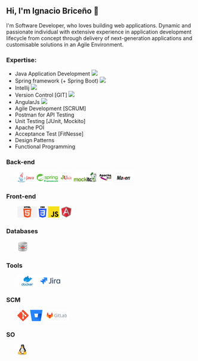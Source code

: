 ## Hi, I'm Ignacio Briceño 👋
I'm Software Developer, who loves building web applications. Dynamic and passionate individual with extensive experience in application development lifecycle from concept through delivery of next-generation applications and customisable solutions in an Agile Environment.

### Expertise:
- Java Application Development <img src="https://img.icons8.com/color/20/000000/java-coffee-cup-logo.png"/>
- Spring framework (+ Spring Boot) <img src="https://img.icons8.com/color/20/000000/spring-logo.png"/>
- Intellij <img src="https://img.icons8.com/color/20/000000/intellij-idea.png"/>
- Version Control [GIT] <img src="https://img.icons8.com/color/20/000000/git.png"/>
- AngularJs <img src="https://img.icons8.com/color/20/000000/angularjs.png"/>
- Agile Development [SCRUM]
- Postman for API Testing
- Unit Testing [JUnit, Mockito]
- Apache POI
- Acceptance Test [FitNesse]
- Design Patterns
- Functional Programming

### Back-end
<p style="margin-left: 30px;">
    <code><img height="30" src="https://github.com/estebanbri/estebanbri/blob/master/assets/java.jpeg"></code>
    <code><img height="30" src="https://github.com/estebanbri/estebanbri/blob/master/assets/spring.png"></code>
    <code><img height="30" src="https://github.com/estebanbri/estebanbri/blob/master/assets/junit.png"></code>
    <code><img height="30" src="https://github.com/estebanbri/estebanbri/blob/master/assets/mockito.jpg"></code>
    <code><img height="30" src="https://github.com/estebanbri/estebanbri/blob/master/assets/apache-poi.jpg"></code>
    <code><img height="30" src="https://github.com/estebanbri/estebanbri/blob/master/assets/maven.jpg"></code>

### Front-end

<p style="margin-left: 30px;">
    <code><img height="30" src="https://github.com/estebanbri/estebanbri/blob/master/assets/html.png"></code>
    <code><img height="30" src="https://github.com/estebanbri/estebanbri/blob/master/assets/css3.png"></code>
    <code><img height="30" src="https://github.com/estebanbri/estebanbri/blob/master/assets/js.png"></code>
    <code><img height="30" src="https://github.com/estebanbri/estebanbri/blob/master/assets/angularjs.png"></code>
</p>

### Databases
<p style="margin-left: 30px;">
    <code><img height="30" src="https://github.com/estebanbri/estebanbri/blob/master/assets/oracle.png"></code>
</p>

### Tools
<p style="margin-left: 30px;">
    <code><img height="30" src="https://github.com/estebanbri/estebanbri/blob/master/assets/docker.png"></code>
    <code><img height="30" src="https://github.com/estebanbri/estebanbri/blob/master/assets/jira.png"></code>
</p>

### SCM
<p style="margin-left: 30px;">
    <code><img height="30" src="https://github.com/estebanbri/estebanbri/blob/master/assets/git.png"></code>
    <code><img height="30" src="https://github.com/estebanbri/estebanbri/blob/master/assets/bitbucket.svg"></code>
    <code><img height="30" src="https://github.com/estebanbri/estebanbri/blob/master/assets/gitlab.png"></code>
</p>

### SO
<p style="margin-left: 30px;">
    <code><img height="30" src="https://github.com/estebanbri/estebanbri/blob/master/assets/linux.svg"></code>
</p>
